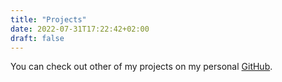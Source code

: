 ```yaml
---
title: "Projects"
date: 2022-07-31T17:22:42+02:00
draft: false
---
```


You can check out other of my projects on my personal [GitHub](https://github.com/Baitinq).
